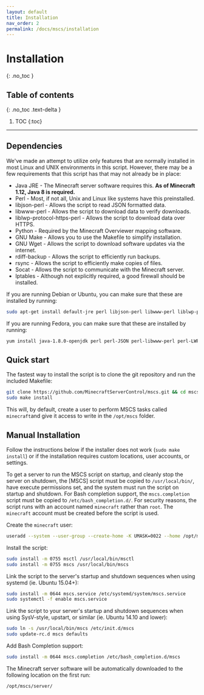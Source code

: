 ```yaml
---
layout: default
title: Installation
nav_order: 2
permalink: /docs/mscs/installation
---
```


# Installation
{: .no_toc }

## Table of contents
{: .no_toc .text-delta }

1. TOC
{:toc}

---

## Dependencies

We've made an attempt to utilize only features that are normally installed in
most Linux and UNIX environments in this script. However, there may be a few
requirements that this script has that may not already be in place:

* Java JRE                   - The Minecraft server software requires this. 
                               **As of Minecraft 1.12, Java 8 is required.**
* Perl                       - Most, if not all, Unix and Linux like systems
                               have this preinstalled.
* libjson-perl               - Allows the script to read JSON formatted data.
* libwww-perl                - Allows the script to download data to verify
                               downloads.
* liblwp-protocol-https-perl - Allows the script to download data over HTTPS.
* Python                     - Required by the Minecraft Overviewer mapping
                               software.
* GNU Make                   - Allows you to use the Makefile to simplify
                               installation.
* GNU Wget                   - Allows the script to download software updates
                               via the internet.
* rdiff-backup               - Allows the script to efficiently run backups.
* rsync                      - Allows the script to efficiently make copies of
                               files.
* Socat                      - Allows the script to communicate with the
                               Minecraft server.
* Iptables                   - Although not explicitly required, a good
                               firewall should be installed.

If you are running Debian or Ubuntu, you can make sure that these are
installed by running:
```bash
sudo apt-get install default-jre perl libjson-perl libwww-perl liblwp-protocol-https-perl python make wget git rdiff-backup rsync socat iptables
```
If you are running Fedora, you can make sure that these are
installed by running:
```bash
yum install java-1.8.0-openjdk perl perl-JSON perl-libwww-perl perl-LWP-Protocol-https python make wget git rdiff-backup rsync socat iptables sudo procps which
```


## Quick start 

The fastest way to install the script is to clone the git repository and run the included Makefile:
```bash
git clone https://github.com/MinecraftServerControl/mscs.git && cd mscs
sudo make install
```
This will, by default, create a user to perform MSCS tasks 
called `minecraft`and give it access to write in the `/opt/mscs` folder.


## Manual Installation
Follow the instructions below if the installer does not work (`sudo make install`) or if the installation requires custom locations, user accounts, or settings.

To get a server to run the MSCS script on startup, and cleanly stop the server on shutdown, the [MSCS] script must be copied to `/usr/local/bin/`, have execute permissions set, and the system must run the script on startup and shutdown. For Bash completion support, the `mscs.completion` script must be copied to `/etc/bash_completion.d/`. For security reasons, the script runs with an account named `minecraft` rather than `root`. The `minecraft` account must be created before the script is used.

Create the `minecraft` user:
```bash
useradd --system --user-group --create-home -K UMASK=0022 --home /opt/mscs minecraft
```
Install the script:
```bash
sudo install -m 0755 msctl /usr/local/bin/msctl
sudo install -m 0755 mscs /usr/local/bin/mscs
```
Link the script to the server's startup and shutdown sequences when using systemd (ie. Ubuntu 15.04+):
```bash
sudo install -m 0644 mscs.service /etc/systemd/system/mscs.service
sudo systemctl -f enable mscs.service
```
Link the script to your server's startup and shutdown sequences when using SysV-style, upstart, or similar (ie. Ubuntu 14.10 and lower):
```bash
sudo ln -s /usr/local/bin/mscs /etc/init.d/mscs
sudo update-rc.d mscs defaults
```
Add Bash Completion support:
```bash
sudo install -m 0644 mscs.completion /etc/bash_completion.d/mscs
```
The Minecraft server software will be automatically downloaded to the following location on the first run:
```bash
/opt/mscs/server/
```
